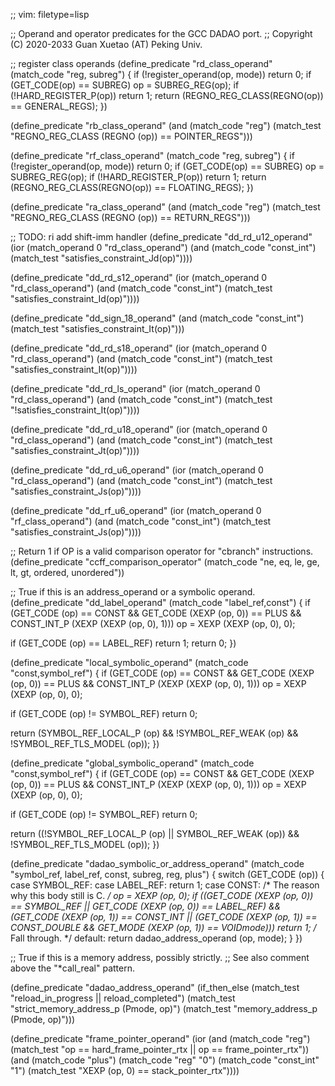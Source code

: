 ;; vim: filetype=lisp

;; Operand and operator predicates for the GCC DADAO port.
;; Copyright (C) 2020-2033 Guan Xuetao (AT) Peking Univ.

;; register class operands
(define_predicate "rd_class_operand"
  (match_code "reg, subreg")
{
	if (!register_operand(op, mode))	return 0;
	if (GET_CODE(op) == SUBREG)		op = SUBREG_REG(op);
	if (!HARD_REGISTER_P(op))		return 1;
	return (REGNO_REG_CLASS(REGNO(op)) == GENERAL_REGS);
})

(define_predicate "rb_class_operand"
  (and (match_code "reg")
       (match_test "REGNO_REG_CLASS (REGNO (op)) == POINTER_REGS")))

(define_predicate "rf_class_operand"
  (match_code "reg, subreg")
{
	if (!register_operand(op, mode))	return 0;
	if (GET_CODE(op) == SUBREG)		op = SUBREG_REG(op);
	if (!HARD_REGISTER_P(op))		return 1;
	return (REGNO_REG_CLASS(REGNO(op)) == FLOATING_REGS);
})

(define_predicate "ra_class_operand"
  (and (match_code "reg")
       (match_test "REGNO_REG_CLASS (REGNO (op)) == RETURN_REGS")))

;; TODO: ri add shift-imm handler
(define_predicate "dd_rd_u12_operand"
  (ior (match_operand 0 "rd_class_operand")
       (and (match_code "const_int")
            (match_test "satisfies_constraint_Jd(op)"))))

(define_predicate "dd_rd_s12_operand"
  (ior (match_operand 0 "rd_class_operand")
       (and (match_code "const_int")
            (match_test "satisfies_constraint_Id(op)"))))

(define_predicate "dd_sign_18_operand"
       (and (match_code "const_int")
            (match_test "satisfies_constraint_It(op)")))

(define_predicate "dd_rd_s18_operand"
  (ior (match_operand 0 "rd_class_operand")
       (and (match_code "const_int")
            (match_test "satisfies_constraint_It(op)"))))

(define_predicate "dd_rd_ls_operand"
  (ior (match_operand 0 "rd_class_operand")
       (and (match_code "const_int")
            (match_test "!satisfies_constraint_It(op)"))))

(define_predicate "dd_rd_u18_operand"
  (ior (match_operand 0 "rd_class_operand")
       (and (match_code "const_int")
            (match_test "satisfies_constraint_Jt(op)"))))

(define_predicate "dd_rd_u6_operand"
  (ior (match_operand 0 "rd_class_operand")
       (and (match_code "const_int")
            (match_test "satisfies_constraint_Js(op)"))))

(define_predicate "dd_rf_u6_operand"
  (ior (match_operand 0 "rf_class_operand")
       (and (match_code "const_int")
            (match_test "satisfies_constraint_Js(op)"))))

;; Return 1 if OP is a valid comparison operator for "cbranch" instructions.
(define_predicate "ccff_comparison_operator"
  (match_code "ne, eq, le, ge, lt, gt, ordered, unordered"))

;; True if this is an address_operand or a symbolic operand.
(define_predicate "dd_label_operand"
  (match_code "label_ref,const")
{
  if (GET_CODE (op) == CONST
      && GET_CODE (XEXP (op, 0)) == PLUS
      && CONST_INT_P (XEXP (XEXP (op, 0), 1)))
    op = XEXP (XEXP (op, 0), 0);

  if (GET_CODE (op) == LABEL_REF)
    return 1;
  return 0;
})

(define_predicate "local_symbolic_operand"
  (match_code "const,symbol_ref")
{
  if (GET_CODE (op) == CONST
      && GET_CODE (XEXP (op, 0)) == PLUS
      && CONST_INT_P (XEXP (XEXP (op, 0), 1)))
    op = XEXP (XEXP (op, 0), 0);

  if (GET_CODE (op) != SYMBOL_REF)
    return 0;

  return (SYMBOL_REF_LOCAL_P (op)
	  && !SYMBOL_REF_WEAK (op)
	  && !SYMBOL_REF_TLS_MODEL (op));
})

(define_predicate "global_symbolic_operand"
  (match_code "const,symbol_ref")
{
  if (GET_CODE (op) == CONST
      && GET_CODE (XEXP (op, 0)) == PLUS
      && CONST_INT_P (XEXP (XEXP (op, 0), 1)))
    op = XEXP (XEXP (op, 0), 0);

  if (GET_CODE (op) != SYMBOL_REF)
    return 0;

  return ((!SYMBOL_REF_LOCAL_P (op) || SYMBOL_REF_WEAK (op))
	  && !SYMBOL_REF_TLS_MODEL (op));
})

(define_predicate "dadao_symbolic_or_address_operand"
  (match_code "symbol_ref, label_ref, const, subreg, reg, plus")
{
  switch (GET_CODE (op))
    {
    case SYMBOL_REF:
    case LABEL_REF:
      return 1;
    case CONST:
      /* The reason why this body still is C.  */
      op = XEXP (op, 0);
      if ((GET_CODE (XEXP (op, 0)) == SYMBOL_REF
	   || GET_CODE (XEXP (op, 0)) == LABEL_REF)
	  && (GET_CODE (XEXP (op, 1)) == CONST_INT
	      || (GET_CODE (XEXP (op, 1)) == CONST_DOUBLE
		  && GET_MODE (XEXP (op, 1)) == VOIDmode)))
	return 1;
      /* Fall through.  */
    default:
      return dadao_address_operand (op, mode);
    }
})

;; True if this is a memory address, possibly strictly.
;; See also comment above the "*call_real" pattern.

(define_predicate "dadao_address_operand"
  (if_then_else (match_test "reload_in_progress || reload_completed")
    (match_test "strict_memory_address_p (Pmode, op)")
    (match_test "memory_address_p (Pmode, op)")))

(define_predicate "frame_pointer_operand"
  (ior
   (and
    (match_code "reg")
    (match_test "op == hard_frame_pointer_rtx || op == frame_pointer_rtx"))
   (and
    (match_code "plus")
    (match_code "reg" "0")
    (match_code "const_int" "1")
    (match_test "XEXP (op, 0) == stack_pointer_rtx"))))
